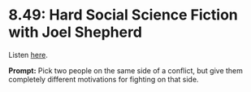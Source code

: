 # 8.49: Hard Social Science Fiction with Joel Shepherd 

Listen [here](http://www.writingexcuses.com/2013/12/08/writing-excuses-8-49-hard-social-science-fiction-with-joel-shepherd/). 

**Prompt:** Pick two people on the same side of a conflict, but give them completely different motivations for fighting on that side.
